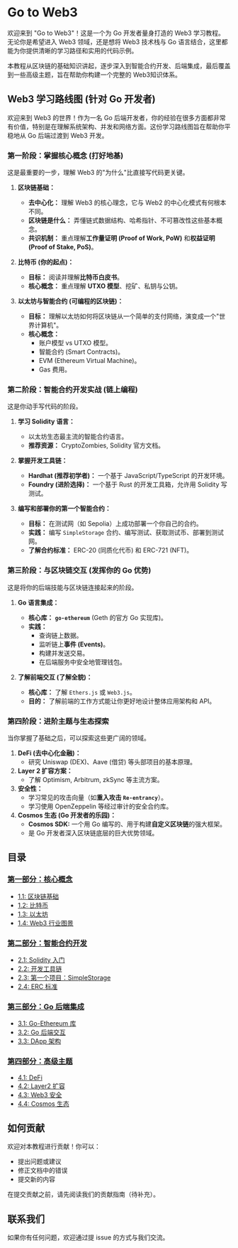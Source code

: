 # Go to Web3

欢迎来到 "Go to Web3"！这是一个为 Go 开发者量身打造的 Web3 学习教程。无论你是希望进入 Web3 领域，还是想将 Web3 技术栈与 Go 语言结合，这里都能为你提供清晰的学习路径和实用的代码示例。

本教程从区块链的基础知识讲起，逐步深入到智能合约开发、后端集成，最后覆盖到一些高级主题，旨在帮助你构建一个完整的 Web3知识体系。

## Web3 学习路线图 (针对 Go 开发者)

欢迎来到 Web3 的世界！作为一名 Go 后端开发者，你的经验在很多方面都非常有价值，特别是在理解系统架构、并发和网络方面。这份学习路线图旨在帮助你平稳地从 Go 后端过渡到 Web3 开发。

### 第一阶段：掌握核心概念 (打好地基)

这是最重要的一步，理解 Web3 的"为什么"比直接写代码更关键。

1.  **区块链基础：**
    *   **去中心化：** 理解 Web3 的核心理念，它与 Web2 的中心化模式有何根本不同。
    *   **区块链是什么：** 弄懂链式数据结构、哈希指针、不可篡改性这些基本概念。
    *   **共识机制：** 重点理解**工作量证明 (Proof of Work, PoW)** 和**权益证明 (Proof of Stake, PoS)**。

2.  **比特币 (你的起点)：**
    *   **目标：** 阅读并理解**比特币白皮书**。
    *   **核心概念：** 重点理解 **UTXO 模型**、挖矿、私钥与公钥。

3.  **以太坊与智能合约 (可编程的区块链)：**
    *   **目标：** 理解以太坊如何将区块链从一个简单的支付网络，演变成一个"世界计算机"。
    *   **核心概念：**
        *   账户模型 vs UTXO 模型。
        *   智能合约 (Smart Contracts)。
        *   EVM (Ethereum Virtual Machine)。
        *   Gas 费用。

### 第二阶段：智能合约开发实战 (链上编程)

这是你动手写代码的阶段。

1.  **学习 Solidity 语言：**
    *   以太坊生态最主流的智能合约语言。
    *   **推荐资源：** CryptoZombies, Solidity 官方文档。

2.  **掌握开发工具链：**
    *   **Hardhat (推荐初学者)：** 一个基于 JavaScript/TypeScript 的开发环境。
    *   **Foundry (进阶选择)：** 一个基于 Rust 的开发工具箱，允许用 Solidity 写测试。

3.  **编写和部署你的第一个智能合约：**
    *   **目标：** 在测试网（如 Sepolia）上成功部署一个你自己的合约。
    *   **实践：** 编写 `SimpleStorage` 合约、编写测试、获取测试币、部署到测试网。
    *   **了解合约标准：** ERC-20 (同质化代币) 和 ERC-721 (NFT)。

### 第三阶段：与区块链交互 (发挥你的 Go 优势)

这是将你的后端技能与区块链连接起来的阶段。

1.  **Go 语言集成：**
    *   **核心库：** **`go-ethereum`** (Geth 的官方 Go 实现库)。
    *   **实践：**
        *   查询链上数据。
        *   监听链上**事件 (Events)**。
        *   构建并发送交易。
        *   在后端服务中安全地管理钱包。

2.  **了解前端交互 (了解全貌)：**
    *   **核心库：** 了解 `Ethers.js` 或 `Web3.js`。
    *   **目的：** 了解前端的工作方式能让你更好地设计整体应用架构和 API。

### 第四阶段：进阶主题与生态探索

当你掌握了基础之后，可以探索这些更广阔的领域。

1.  **DeFi (去中心化金融)：**
    *   研究 Uniswap (DEX)、Aave (借贷) 等头部项目的基本原理。
2.  **Layer 2 扩容方案：**
    *   了解 Optimism, Arbitrum, zkSync 等主流方案。
3.  **安全性：**
    *   学习常见的攻击向量（如**重入攻击 `Re-entrancy`**）。
    *   学习使用 OpenZeppelin 等经过审计的安全合约库。
4.  **Cosmos 生态 (Go 开发者的乐园)：**
    *   **Cosmos SDK:** 一个用 Go 编写的、用于构建**自定义区块链**的强大框架。
    *   是 Go 开发者深入区块链底层的巨大优势领域。

## 目录

### [第一部分：核心概念](./1-core-concepts/index.md)
- [1.1: 区块链基础](./1-core-concepts/1-1_blockchain_fundamentals.md)
- [1.2: 比特币](./1-core-concepts/1-2_bitcoin.md)
- [1.3: 以太坊](./1-core-concepts/1-3_ethereum.md)
- [1.4: Web3 行业图景](./1-core-concepts/1-4_web3_industry_landscape.md)

### [第二部分：智能合约开发](./2-smart-contract-development/index.md)
- [2.1: Solidity 入门](./2-smart-contract-development/2-1_intro_to_solidity.md)
- [2.2: 开发工具链](./2-smart-contract-development/2-2_dev_toolchains.md)
- [2.3: 第一个项目：SimpleStorage](./2-smart-contract-development/2-3_first_project_simplestorage.md)
- [2.4: ERC 标准](./2-smart-contract-development/2-4_erc_standards.md)

### [第三部分：Go 后端集成](./3-backend-integration-with-go/index.md)
- [3.1: Go-Ethereum 库](./3-backend-integration-with-go/3-1_go_ethereum_library.md)
- [3.2: Go 后端交互](./3-backend-integration-with-go/3-2_go_backend_interaction.md)
- [3.3: DApp 架构](./3-backend-integration-with-go/3-3_dapp_architecture.md)

### [第四部分：高级主题](./4-advanced-topics/index.md)
- [4.1: DeFi](./4-advanced-topics/4-1_defi.md)
- [4.2: Layer2 扩容](./4-advanced-topics/4-2_layer2_scaling.md)
- [4.3: Web3 安全](./4-advanced-topics/4-3_web3_security.md)
- [4.4: Cosmos 生态](./4-advanced-topics/4-4_cosmos_ecosystem.md)

## 如何贡献

欢迎对本教程进行贡献！你可以：
- 提出问题或建议
- 修正文档中的错误
- 提交新的内容

在提交贡献之前，请先阅读我们的贡献指南（待补充）。

## 联系我们

如果你有任何问题，欢迎通过提 issue 的方式与我们交流。 